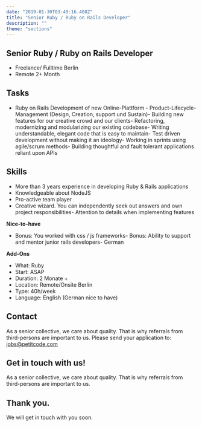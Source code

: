 ```yaml
---
date: "2019-01-30T03:49:16.408Z"
title: "Senior Ruby / Ruby on Rails Developer"
description: ""
theme: "sections"
---
```


<Sections>
<Section>
<SectionContent>

# Senior Ruby / Ruby on Rails Developer

* Freelance/ Fulltime Berlin
* Remote 2+ Month

## Tasks
- Ruby on Rails Development of new Online-Plattform - Product-Lifecycle-Management (Design, Creation, support und Sustain)- Building new features for our creative crowd and our clients- Refactoring, modernizing and modularizing our existing codebase- Writing understandable, elegant code that is easy to maintain- Test driven development without making it an ideology- Working in sprints using agile/scrum methods- Building thoughtful and fault tolerant applications reliant upon APIs

## Skills

- More than 3 years experience in developing Ruby & Rails applications
- Knowledgeable about NodeJS
- Pro-active team player
- Creative wizard. You can independently seek out answers and own project responsibilities- Attention to details when implementing features

**Nice-to-have**

- Bonus: You worked with css / js frameworks- Bonus: Ability to support and mentor junior rails developers- German

**Add-Ons**

- What: Ruby
- Start: ASAP
- Duration: 2 Monate +
- Location: Remote/Onsite Berlin
- Type: 40h/week
- Language: English (German nice to have)

## Contact

As a senior collective, we care about quality. That is why referrals from third-persons are important to us. Please send your application to: [jobs@petitcode.com](mailto:jobs@petitcode.com)

</SectionContent>
</Section>
<Section inverted scrollId="contact">
<SectionContent>
<FreelancerForm scrollTo="contact">
<FormIntro>

# Get in touch with us!

As a senior collective, we care about quality. That is why referrals from third-persons are important to us.

</FormIntro>
<FormSuccess>

# Thank you.

We will get in touch with you soon.

</FormSuccess>
</FreelancerForm>
</SectionContent>
</Section>
</Sections>